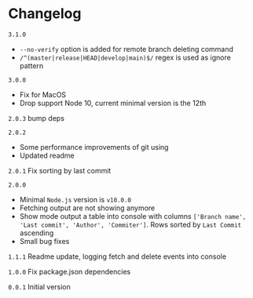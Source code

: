 # Changelog

`3.1.0`
* `--no-verify` option is added for remote branch deleting command
* `/^(master|release|HEAD|develop|main)$/` regex is used as ignore pattern

`3.0.0`
* Fix for MacOS
* Drop support Node 10, current minimal version is the 12th

`2.0.3`
bump deps

`2.0.2` 
* Some performance improvements of git using
* Updated readme 

`2.0.1` Fix sorting by last commit

`2.0.0`
* Minimal `Node.js` version is `v10.0.0`
* Fetching output are not showing anymore
* Show mode output a table into console with columns `['Branch name', 'Last commit', 'Author', 'Commiter']`. Rows sorted by `Last Commit` ascending
* Small bug fixes

`1.1.1` Readme update, logging fetch and delete events into console

`1.0.0` Fix package.json dependencies

`0.0.1` Initial version



